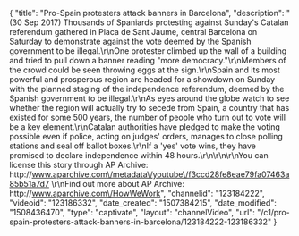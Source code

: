 {
    "title": "Pro-Spain protesters attack banners in Barcelona",
    "description": "(30 Sep 2017) Thousands of Spaniards protesting against Sunday's Catalan referendum gathered in Placa de Sant Jaume, central Barcelona on Saturday to demonstrate against the vote deemed by the Spanish government to be illegal.\r\nOne protester climbed up the wall of a building and tried to pull down a banner reading \"more democracy.\"\r\nMembers of the crowd could be seen throwing eggs at the sign.\r\nSpain and its most powerful and prosperous region are headed for a showdown on Sunday with the planned staging of the independence referendum, deemed by the Spanish government to be illegal.\r\nAs eyes around the globe watch to see whether the region will actually try to secede from Spain, a country that has existed for some 500 years, the number of people who turn out to vote will be a key element.\r\nCatalan authorities have pledged to make the voting possible even if police, acting on judges' orders, manages to close polling stations and seal off ballot boxes.\r\nIf a 'yes' vote wins, they have promised to declare independence within 48 hours.\r\n\r\n\r\nYou can license this story through AP Archive: http:\/\/www.aparchive.com\/metadata\/youtube\/f3ccd28fe8eae79fa07463a85b51a7d7 \r\nFind out more about AP Archive: http:\/\/www.aparchive.com\/HowWeWork",
    "channelid": "123184222",
    "videoid": "123186332",
    "date_created": "1507384215",
    "date_modified": "1508436470",
    "type": "captivate",
    "layout": "channelVideo",
    "url": "\/c1\/pro-spain-protesters-attack-banners-in-barcelona\/123184222-123186332"
}